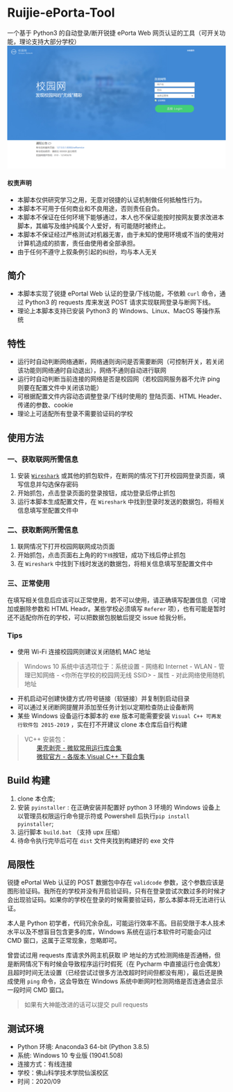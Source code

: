 # Ruijie-ePorta-Tool
一个基于 Python3 的自动登录/断开锐捷 ePorta Web 网页认证的工具（可开关功能，理论支持大部分学校）
![锐捷 ePorta Web 网页认证界面（webp图片无法打开请切换浏览器）](./header.png)

#### 权责声明
- 本脚本仅供研究学习之用，无意对锐捷的认证机制做任何抵触性行为。
- 本脚本不可用于任何商业和不良用途，否则责任自负。
- 本脚本不保证在任何环境下能够通过，本人也不保证能按时按网友要求改进本脚本，其编写及维护纯属个人爱好，有可能随时被终止。
- 本脚本不保证经过严格测试对机器无害，由于未知的使用环境或不当的使用对计算机造成的损害，责任由使用者全部承担。
- 由于任何不遵守上叙条例引起的纠纷，均与本人无关

## 简介
- 本脚本实现了锐捷 ePortal Web 认证的登录/下线功能，不依赖 `curl` 命令，通过 Python3 的 requests 库来发送 POST 请求实现联网登录与断网下线。
- 理论上本脚本支持已安装 Python3 的 Windows、Linux、MacOS 等操作系统

## 特性
- 运行时自动判断网络通断，网络通则询问是否需要断网（可控制开关，若关闭该功能则网络通时自动退出），网络不通则自动进行联网
- 运行时自动判断当前连接的网络是否是校园网（若校园网服务器不允许 ping 则要在配置文件中关闭该功能）
- 可根据配置文件内容动态调整登录/下线时使用的 登陆页面、HTML Header、传递的参数、cookie
- 理论上可适配所有登录不需要验证码的学校

## 使用方法
### 一、获取联网所需信息
1. 安装 [`Wireshark`](https://www.wireshark.org/download.html) 或其他的抓包软件，在断网的情况下打开校园网登录页面，填写信息并勾选保存密码
2. 开始抓包，点击登录页面的登录按钮，成功登录后停止抓包
3. 运行本脚本生成配置文件，在 `Wireshark` 中找到登录时发送的数据包，将相关信息填写至配置文件中

### 二、获取断网所需信息
1. 联网情况下打开校园网联网成功页面
2. 开始抓包，点击页面右上角的的`下线`按钮，成功下线后停止抓包
3. 在 `Wireshark` 中找到下线时发送的数据包，将相关信息填写至配置文件中

### 三、正常使用
在填写相关信息后应该可以正常使用，若不可以使用，请正确填写配置信息（可增加或删除参数和 HTML Headr。某些学校必须填写 `Referer` 项），也有可能是暂时还不适配你所在的学校，可以把数据包脱敏后提交 issue 给我分析。

### Tips
- 使用 Wi-Fi 连接校园网则建议关闭随机 MAC 地址
> Windows 10 系统中该选项位于：系统设置 - 网络和 Internet - WLAN - 管理已知网络 - <你所在学校的校园网无线 SSID> - 属性 - 对此网络使用随机地址
- 开机启动可创建快捷方式/符号链接（软链接）并复制到启动目录
- 可以通过关闭断网提醒并添加至任务计划以定期检查防止设备断网
- 某些 Windows 设备运行本脚本的 exe 版本可能需要安装 `Visual C++ 可再发行软件包 2015-2019` ，实在打不开建议 clone 本仓库后自行构建
> VC++ 安装包：  
> &emsp;&emsp;[果壳剥壳 - 微软常用运行库合集](https://www.ghpym.com/yxkhj.html)  
> &emsp;&emsp;[微软官方 - 各版本 Visual C++ 下载合集](https://support.microsoft.com/zh-cn/help/2977003/the-latest-supported-visual-c-downloads)

## Build 构建
1. clone 本仓库;
2. 安装 `pyinstaller` : 在正确安装并配置好 python 3 环境的 Windows 设备上以管理员权限运行命令提示符或 Powershell 后执行`pip install pyinstaller`;
3. 运行脚本 `build.bat` （支持 upx 压缩） 
4. 待命令执行完毕后可在 `dist` 文件夹找到构建好的 exe 文件

## 局限性
锐捷 ePortal Web 认证的 POST 数据包中存在 `validcode` 参数，这个参数应该是图形验证码。我所在的学校并没有开启验证码，只有在登录尝试次数过多的时候才会出现验证码。如果你的学校在登录的时候需要验证码，那么本脚本将无法进行认证。

本人是 Python 初学者，代码冗余杂乱，可能运行效率不高。目前受限于本人技术水平以及不想盲目包含更多的库，Windows 系统在运行本软件时可能会闪过 CMD 窗口，这属于正常现象，忽略即可。

曾尝试过用 requests 库请求外网主机获取 IP 地址的方式检测网络是否通畅，但是断网情况下有时候会导致程序运行时假死（在 Pycharm 中直接运行也会偶发）且超时时间无法设置（已经尝试过很多方法改超时时间但都没有用），最后还是换成使用 `ping` 命令，这会导致在 Windows 系统中断网时检测网络是否连通会显示一段时间 CMD 窗口。
> 如果有大神能改进的话可以提交 pull requests

## 测试环境
- Python 环境: Anaconda3 64-bit (Python 3.8.5)
- 系统: Windows 10 专业版 (19041.508)
- 连接方式：有线连接
- 学校：佛山科学技术学院仙溪校区
- 时间：2020/09
